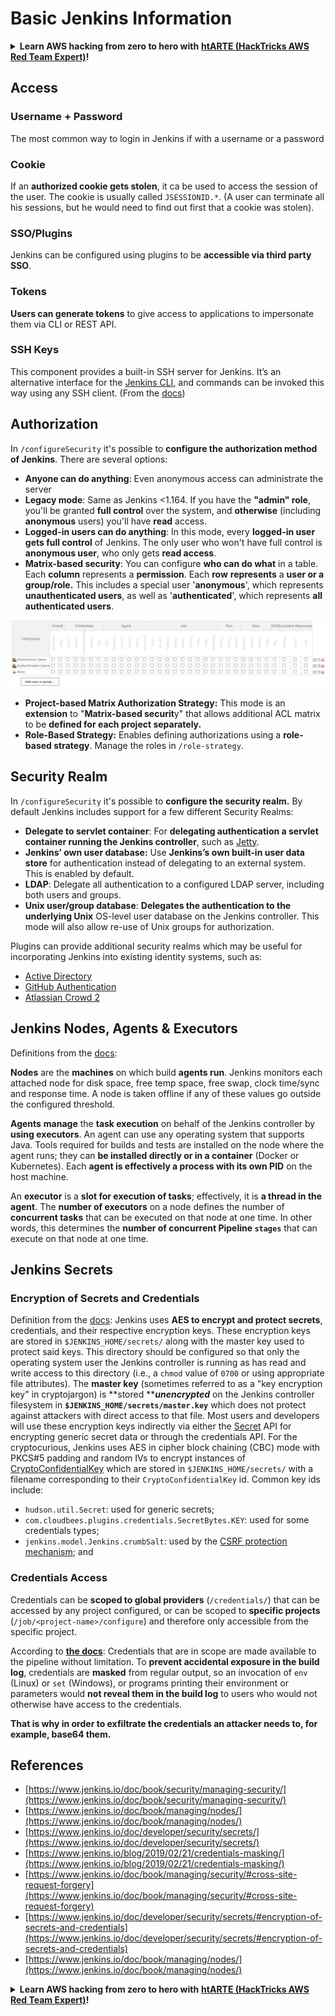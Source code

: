 # Basic Jenkins Information

<details>

<summary><strong>Learn AWS hacking from zero to hero with</strong> <a href="https://training.hacktricks.xyz/courses/arte"><strong>htARTE (HackTricks AWS Red Team Expert)</strong></a><strong>!</strong></summary>

Other ways to support HackTricks:

* If you want to see your **company advertised in HackTricks** or **download HackTricks in PDF** Check the [**SUBSCRIPTION PLANS**](https://github.com/sponsors/carlospolop)!
* Get the [**official PEASS & HackTricks swag**](https://peass.creator-spring.com)
* Discover [**The PEASS Family**](https://opensea.io/collection/the-peass-family), our collection of exclusive [**NFTs**](https://opensea.io/collection/the-peass-family)
* **Join the** 💬 [**Discord group**](https://discord.gg/hRep4RUj7f) or the [**telegram group**](https://t.me/peass) or **follow** us on **Twitter** 🐦 [**@hacktricks_live**](https://twitter.com/hacktricks_live)**.**
* **Share your hacking tricks by submitting PRs to the** [**HackTricks**](https://github.com/carlospolop/hacktricks) and [**HackTricks Cloud**](https://github.com/carlospolop/hacktricks-cloud) github repos.

</details>

## Access

### Username + Password

The most common way to login in Jenkins if with a username or a password

### Cookie

If an **authorized cookie gets stolen**, it ca be used to access the session of the user. The cookie is usually called `JSESSIONID.*`. (A user can terminate all his sessions, but he would need to find out first that a cookie was stolen).

### SSO/Plugins

Jenkins can be configured using plugins to be **accessible via third party SSO**.

### Tokens

**Users can generate tokens** to give access to applications to impersonate them via CLI or REST API.

### SSH Keys

This component provides a built-in SSH server for Jenkins. It’s an alternative interface for the [Jenkins CLI](https://www.jenkins.io/doc/book/managing/cli/), and commands can be invoked this way using any SSH client. (From the [docs](https://plugins.jenkins.io/sshd/))

## Authorization

In `/configureSecurity` it's possible to **configure the authorization method of Jenkins**. There are several options:

* **Anyone can do anything**: Even anonymous access can administrate the server
* **Legacy mode**: Same as Jenkins <1.164. If you have the **"admin" role**, you'll be granted **full control** over the system, and **otherwise** (including **anonymous** users) you'll have **read** access.
* **Logged-in users can do anything**: In this mode, every **logged-in user gets full control** of Jenkins. The only user who won't have full control is **anonymous user**, who only gets **read access**.
* **Matrix-based security**: You can configure **who can do what** in a table. Each **column** represents a **permission**. Each **row** **represents** a **user or a group/role.** This includes a special user '**anonymous**', which represents **unauthenticated users**, as well as '**authenticated**', which represents **all authenticated users**.

![](<../../.gitbook/assets/image (40).png>)

* **Project-based Matrix Authorization Strategy:** This mode is an **extension** to "**Matrix-based securit**y" that allows additional ACL matrix to be **defined for each project separately.**
* **Role-Based Strategy:** Enables defining authorizations using a **role-based strategy**. Manage the roles in `/role-strategy`.

## **Security Realm**

In `/configureSecurity` it's possible to **configure the security realm.** By default Jenkins includes support for a few different Security Realms:

* **Delegate to servlet container**: For **delegating authentication a servlet container running the Jenkins controller**, such as [Jetty](https://www.eclipse.org/jetty/).
* **Jenkins’ own user database:** Use **Jenkins’s own built-in user data store** for authentication instead of delegating to an external system. This is enabled by default.
* **LDAP**: Delegate all authentication to a configured LDAP server, including both users and groups.
* **Unix user/group database**:  **Delegates the authentication to the underlying Unix** OS-level user database on the Jenkins controller. This mode will also allow re-use of Unix groups for authorization.

Plugins can provide additional security realms which may be useful for incorporating Jenkins into existing identity systems, such as:

* [Active Directory](https://plugins.jenkins.io/active-directory)
* [GitHub Authentication](https://plugins.jenkins.io/github-oauth)
* [Atlassian Crowd 2](https://plugins.jenkins.io/crowd2)

## Jenkins Nodes, Agents & Executors

Definitions from the [docs](https://www.jenkins.io/doc/book/managing/nodes/):

**Nodes** are the **machines** on which build **agents run**. Jenkins monitors each attached node for disk space, free temp space, free swap, clock time/sync and response time. A node is taken offline if any of these values go outside the configured threshold.

**Agents** **manage** the **task execution** on behalf of the Jenkins controller by **using executors**. An agent can use any operating system that supports Java. Tools required for builds and tests are installed on the node where the agent runs; they can **be installed directly or in a container** (Docker or Kubernetes). Each **agent is effectively a process with its own PID** on the host machine.

An **executor** is a **slot for execution of tasks**; effectively, it is **a thread in the agent**. The **number of executors** on a node defines the number of **concurrent tasks** that can be executed on that node at one time. In other words, this determines the **number of concurrent Pipeline `stages`** that can execute on that node at one time.

## Jenkins Secrets

### Encryption of Secrets and Credentials

Definition from the [docs](https://www.jenkins.io/doc/developer/security/secrets/#encryption-of-secrets-and-credentials):
Jenkins uses **AES to encrypt and protect secrets**, credentials, and their respective encryption keys. These encryption keys are stored in `$JENKINS_HOME/secrets/` along with the master key used to protect said keys. This directory should be configured so that only the operating system user the Jenkins controller is running as has read and write access to this directory (i.e., a `chmod` value of `0700` or using appropriate file attributes). The **master key** (sometimes referred to as a "key encryption key" in cryptojargon) is **stored **_**unencrypted**_ on the Jenkins controller filesystem in **`$JENKINS_HOME/secrets/master.key`** which does not protect against attackers with direct access to that file. Most users and developers will use these encryption keys indirectly via either the [Secret](https://javadoc.jenkins.io/byShortName/Secret) API for encrypting generic secret data or through the credentials API. For the cryptocurious, Jenkins uses AES in cipher block chaining (CBC) mode with PKCS#5 padding and random IVs to encrypt instances of [CryptoConfidentialKey](https://javadoc.jenkins.io/byShortName/CryptoConfidentialKey) which are stored in `$JENKINS_HOME/secrets/` with a filename corresponding to their `CryptoConfidentialKey` id. Common key ids include:

* `hudson.util.Secret`: used for generic secrets;
* `com.cloudbees.plugins.credentials.SecretBytes.KEY`: used for some credentials types;
* `jenkins.model.Jenkins.crumbSalt`: used by the [CSRF protection mechanism](https://www.jenkins.io/doc/book/managing/security/#cross-site-request-forgery); and

### Credentials Access

Credentials can be **scoped to global providers** (`/credentials/`) that can be accessed by any project configured, or can be scoped to **specific projects** (`/job/<project-name>/configure`) and therefore only accessible from the specific project.

According to [**the docs**](https://www.jenkins.io/blog/2019/02/21/credentials-masking/): Credentials that are in scope are made available to the pipeline without limitation. To **prevent accidental exposure in the build log**, credentials are **masked** from regular output, so an invocation of `env` (Linux) or `set` (Windows), or programs printing their environment or parameters would **not reveal them in the build log** to users who would not otherwise have access to the credentials.

**That is why in order to exfiltrate the credentials an attacker needs to, for example, base64 them.**

## References

* [https://www.jenkins.io/doc/book/security/managing-security/](https://www.jenkins.io/doc/book/security/managing-security/)
* [https://www.jenkins.io/doc/book/managing/nodes/](https://www.jenkins.io/doc/book/managing/nodes/)
* [https://www.jenkins.io/doc/developer/security/secrets/](https://www.jenkins.io/doc/developer/security/secrets/)
* [https://www.jenkins.io/blog/2019/02/21/credentials-masking/](https://www.jenkins.io/blog/2019/02/21/credentials-masking/)
* [https://www.jenkins.io/doc/book/managing/security/#cross-site-request-forgery](https://www.jenkins.io/doc/book/managing/security/#cross-site-request-forgery)
* [https://www.jenkins.io/doc/developer/security/secrets/#encryption-of-secrets-and-credentials](https://www.jenkins.io/doc/developer/security/secrets/#encryption-of-secrets-and-credentials)
* [https://www.jenkins.io/doc/book/managing/nodes/](https://www.jenkins.io/doc/book/managing/nodes/)

<details>

<summary><strong>Learn AWS hacking from zero to hero with</strong> <a href="https://training.hacktricks.xyz/courses/arte"><strong>htARTE (HackTricks AWS Red Team Expert)</strong></a><strong>!</strong></summary>

Other ways to support HackTricks:

* If you want to see your **company advertised in HackTricks** or **download HackTricks in PDF** Check the [**SUBSCRIPTION PLANS**](https://github.com/sponsors/carlospolop)!
* Get the [**official PEASS & HackTricks swag**](https://peass.creator-spring.com)
* Discover [**The PEASS Family**](https://opensea.io/collection/the-peass-family), our collection of exclusive [**NFTs**](https://opensea.io/collection/the-peass-family)
* **Join the** 💬 [**Discord group**](https://discord.gg/hRep4RUj7f) or the [**telegram group**](https://t.me/peass) or **follow** us on **Twitter** 🐦 [**@hacktricks_live**](https://twitter.com/hacktricks_live)**.**
* **Share your hacking tricks by submitting PRs to the** [**HackTricks**](https://github.com/carlospolop/hacktricks) and [**HackTricks Cloud**](https://github.com/carlospolop/hacktricks-cloud) github repos.

</details>
